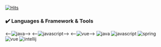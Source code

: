 [![Hits](https://hits.seeyoufarm.com/api/count/incr/badge.svg?url=https%3A%2F%2Fgithub.com%2Fjaesungahn91&count_bg=%2379C83D&title_bg=%23555555&icon=&icon_color=%23E7E7E7&title=hits&edge_flat=true)](https://hits.seeyoufarm.com)
### :heavy_check_mark: Languages & Framework & Tools
<--![java](https://img.shields.io/badge/Java-%E2%98%85%E2%98%85%E2%98%86%E2%98%86%E2%98%86-red?style=flat-square&logo=java)-->
<--![javascript](https://img.shields.io/badge/JavaScript-%E2%98%85%E2%98%85%E2%98%86%E2%98%86%E2%98%86-yellow?style=flat-square&logo=JavaScript)-->
<--![vue](https://img.shields.io/badge/Vue.js-%E2%98%85%E2%98%86%E2%98%86%E2%98%86%E2%98%86-success?style=flat-square&logo=vue.js)-->
![java](https://img.shields.io/badge/Languages-Java-red?style=flat-square&logo=java)
![javascript](https://img.shields.io/badge/Languages-JavaScript-yellow?style=flat-square&logo=JavaScript)
![spring](https://img.shields.io/badge/Framework-Spring-green?style=flat-square&logo=Spring)
![vue](https://img.shields.io/badge/Framework-Vue.js-success?style=flat-square&logo=vue.js)
![intellij](https://img.shields.io/badge/Tool-IntelliJ-lightgrey?style=flat-square&logo=IntelliJ%20IDEA)

